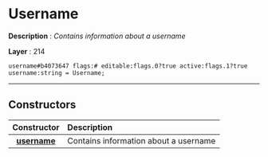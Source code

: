 # Username

**Description** : *Contains information about a username*

**Layer** : 214

```tl
username#b4073647 flags:# editable:flags.0?true active:flags.1?true username:string = Username;
```

---

## Constructors

| Constructor | Description |
| :---: | :--- |
| [**username**](constructor/username) | Contains information about a username |
